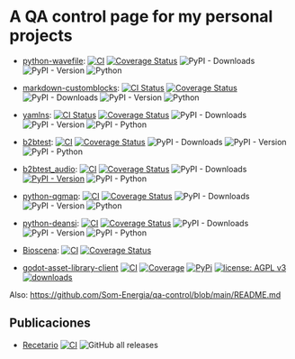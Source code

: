 # A QA control page for my personal projects

- 
  [python-wavefile](https://github.com/vokimon/python-wavefile):
  [![CI](https://github.com/vokimon/python-wavefile/actions/workflows/main.yml/badge.svg)](https://github.com/vokimon/python-wavefile/actions/workflows/main.yml)
  [![Coverage Status](https://coveralls.io/repos/github/vokimon/python-wavefile/badge.svg?branch=master)](https://coveralls.io/github/vokimon/python-wavefile?branch=master)
  ![PyPI - Downloads](https://img.shields.io/pypi/dm/wavefile)
  ![PyPI - Version](https://img.shields.io/pypi/v/wavefile)
  ![Python](https://img.shields.io/python/required-version-toml?tomlFilePath=https%3A%2F%2Fraw.githubusercontent.com%2Fvokimon%2Fpython-wavefile%2Frefs%2Fheads%2Fmaster%2Fpyproject.toml)
- 
  [markdown-customblocks](https://github.com/vokimon/markdown-customblocks):
  [![CI Status](https://github.com/vokimon/markdown-customblocks/actions/workflows/main.yml/badge.svg)](https://github.com/vokimon/markdown-customblocks/actions/workflows/main.yml)
  [![Coverage Status](https://coveralls.io/repos/github/vokimon/markdown-customblocks/badge.svg?branch=master)](https://coveralls.io/github/vokimon/markdown-customblocks?branch=master)
  ![PyPI - Downloads](https://img.shields.io/pypi/dm/markdown-customblocks)
  ![PyPI - Version](https://img.shields.io/pypi/v/markdown-customblocks)
  ![Python](https://img.shields.io/python/required-version-toml?tomlFilePath=https%3A%2F%2Fraw.githubusercontent.com%2Fvokimon%2Fmarkdown-customblocks%2Frefs%2Fheads%2Fmaster%2Fpyproject.toml)
- 
  [yamlns](https://github.com/GuifiBaix/python-yamlns):
  [![CI Status](https://github.com/GuifiBaix/python-yamlns/actions/workflows/main.yml/badge.svg)](https://github.com/GuifiBaix/python-yamlns/actions/workflows/main.yml)
  [![Coverage Status](https://coveralls.io/repos/github/GuifiBaix/python-yamlns/badge.svg?branch=master)](https://coveralls.io/github/GuifiBaix/python-yamlns?branch=master)
  ![PyPI - Downloads](https://img.shields.io/pypi/dm/yamlns)
  ![PyPI - Version](https://img.shields.io/pypi/v/yamlns)
  ![PyPI - Python](https://img.shields.io/pypi/pyversions/yamlns)
- 
  [b2btest](https://github.com/vokimon/back2back):
  [![CI](https://github.com/vokimon/back2back/actions/workflows/main.yml/badge.svg)](https://github.com/vokimon/back2back/actions/workflows/main.yml)
  [![Coverage Status](https://coveralls.io/repos/github/vokimon/back2back/badge.svg?branch=master)](https://coveralls.io/github/vokimon/back2back?branch=master)
  ![PyPI - Downloads](https://img.shields.io/pypi/dm/b2btest)
  ![PyPI - Version](https://img.shields.io/pypi/v/b2btest)
  ![PyPI - Python](https://img.shields.io/pypi/pyversions/b2btest)
- 
  [b2btest_audio](https://github.com/vokimon/back2back_audio):
  [![CI](https://github.com/vokimon/back2back_audio/actions/workflows/main.yml/badge.svg)](https://github.com/vokimon/back2back_audio/actions/workflows/main.yml)
  [![Coverage Status](https://coveralls.io/repos/github/vokimon/back2back_audio/badge.svg?branch=master)](https://coveralls.io/github/vokimon/back2back_audio?branch=master)
  ![PyPI - Downloads](https://img.shields.io/pypi/dm/b2btest_audio)
  [![PyPI - Version](https://img.shields.io/pypi/v/b2btest_audio)](https://pypi.org/project/b2btest_audo/)
  ![PyPI - Python](https://img.shields.io/pypi/pyversions/b2btest_audio)
-
  [python-qgmap](https://github.com/vokimon/python-qgmap):
  [![CI](https://github.com/vokimon/python-qgmap/actions/workflows/main.yml/badge.svg)](https://github.com/vokimon/python-qgmap/actions/workflows/main.yml)
  [![Coverage Status](https://coveralls.io/repos/github/vokimon/python-qgmap/badge.svg?branch=master)](https://coveralls.io/github/vokimon/python-qgmap?branch=master)
  ![PyPI - Downloads](https://img.shields.io/pypi/dm/qgmap)
  ![PyPI - Version](https://img.shields.io/pypi/v/qgmap)
  ![Python](https://img.shields.io/python/required-version-toml?tomlFilePath=https%3A%2F%2Fraw.githubusercontent.com%2Fvokimon%2Fpython-qgmap%2Frefs%2Fheads%2Fmaster%2Fpyproject.toml)
- 
  [python-deansi](https://github.com/clam-project/python-deansi):
  [![CI](https://github.com/clam-project/python-deansi/actions/workflows/main.yml/badge.svg)](https://github.com/clam-project/python-deansi/actions/workflows/main.yml)
  [![Coverage Status](https://coveralls.io/repos/github/clam-project/python-deansi/badge.svg?branch=master)](https://coveralls.io/github/clam-project/python-deansi?branch=master)
  ![PyPI - Downloads](https://img.shields.io/pypi/dm/deansi)
  ![PyPI - Version](https://img.shields.io/pypi/v/deansi)
  ![PyPI - Python](https://img.shields.io/pypi/pyversions/deansi)
- 
  [Bioscena](https://github.com/vokimon/bioscena):
  [![CI](https://github.com/vokimon/bioscena/actions/workflows/main.yml/badge.svg)](https://github.com/vokimon/bioscena/actions/workflows/main.yml)
  [![Coverage Status](https://coveralls.io/repos/github/vokimon/bioscena/badge.svg?branch=master)](https://coveralls.io/github/vokimon/bioscena?branch=master)

- [godot-asset-library-client](https://github.com/vokimon/godot-asset-library-client)
  [![CI](https://github.com/vokimon/godot-asset-library-client/actions/workflows/main.yml/badge.svg)](https://github.com/vokimon/godot-asset-library-client/actions/workflows/main.yml)
  [![Coverage](https://img.shields.io/coveralls/vokimon/godot-asset-library-client/master.svg?style=flat-square&label=Coverage)](https://coveralls.io/r/vokimon/godot-asset-library-client)
  [![PyPi](https://img.shields.io/pypi/v/godot-asset-library-client.svg?style=flat-square&label=PyPI)](https://pypi.org/project/godot-asset-library-client/)
  [![license: AGPL v3](https://img.shields.io/badge/License-AGPL%20v3-blue.svg)](https://www.gnu.org/licenses/agpl-3.0)
  [![downloads](https://img.shields.io/pypi/dm/godot-asset-library-client.svg?style=flat-square&label=PyPI%20Downloads)](https://pypi.org/project/godot-asset-library-client/)



Also: https://github.com/Som-Energia/qa-control/blob/main/README.md

## Publicaciones

- [Recetario](https://github.com/vokimon/recetario)
  [![CI](https://github.com/vokimon/recetario/actions/workflows/main.yml/badge.svg)](https://github.com/vokimon/recetario/actions/workflows/main.yml)
  ![GitHub all releases](https://img.shields.io/github/downloads/vokimon/recetario/total)


